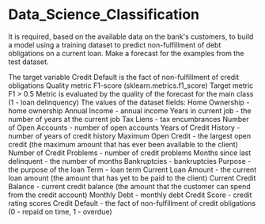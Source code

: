 # Data_Science_Classification
It is required, based on the available data on the bank's customers, to build a model using a training dataset to predict non-fulfillment of debt obligations on a current loan. Make a forecast for the examples from the test dataset.

The target variable Credit Default is the fact of non-fulfillment of credit obligations
Quality metric F1-score (sklearn.metrics.f1_score)
Target metric F1 > 0.5 Metric is evaluated by the quality of the forecast for the main class (1 - loan delinquency)
The values of the dataset fields: Home Ownership - home ownership
Annual Income - annual income
Years in current job - the number of years at the current job
Tax Liens - tax encumbrances
Number of Open Accounts - number of open accounts
Years of Credit History - number of years of credit history
Maximum Open Credit - the largest open credit (the maximum amount that has ever been available to the client)
Number of Credit Problems - number of credit problems
Months since last delinquent - the number of months
Bankruptcies - bankruptcies
Purpose - the purpose of the loan
Term - loan term
Current Loan Amount - the current loan amount (the amount that has yet to be paid to the client)
Current Credit Balance - current credit balance (the amount that the customer can spend from the credit account)
Monthly Debt - monthly debt
Credit Score - credit rating scores
Credit Default - the fact of non-fulfillment of credit obligations (0 - repaid on time, 1 - overdue)
